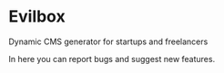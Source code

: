 Evilbox
=======

Dynamic CMS generator for startups and freelancers

In here you can report bugs and suggest new features.
